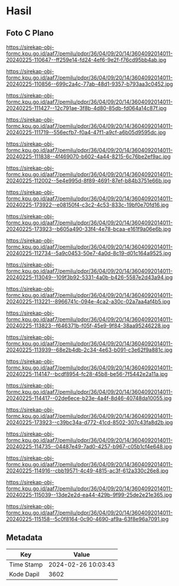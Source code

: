# Hasil

## Foto C Plano

https://sirekap-obj-formc.kpu.go.id/aaf7/pemilu/pdpr/36/04/09/20/14/3604092014011-20240225-110647--ff259e14-fd24-4ef6-9e2f-f76cd95bb4ab.jpg

https://sirekap-obj-formc.kpu.go.id/aaf7/pemilu/pdpr/36/04/09/20/14/3604092014011-20240225-110856--699c2a4c-77ab-48d1-9357-b793aa3c0452.jpg

https://sirekap-obj-formc.kpu.go.id/aaf7/pemilu/pdpr/36/04/09/20/14/3604092014011-20240225-111427--12c791ae-3f8b-4d80-85db-fd064a14c87f.jpg

https://sirekap-obj-formc.kpu.go.id/aaf7/pemilu/pdpr/36/04/09/20/14/3604092014011-20240225-111719--556ecfb7-f0a4-47f1-a9cf-a6b05d9595dc.jpg

https://sirekap-obj-formc.kpu.go.id/aaf7/pemilu/pdpr/36/04/09/20/14/3604092014011-20240225-111838--4f469070-b602-4a44-8215-6c76be2ef9ac.jpg

https://sirekap-obj-formc.kpu.go.id/aaf7/pemilu/pdpr/36/04/09/20/14/3604092014011-20240225-112002--5e4e995d-8f89-4691-87ef-b84b3751e66b.jpg

https://sirekap-obj-formc.kpu.go.id/aaf7/pemilu/pdpr/36/04/09/20/14/3604092014011-20240225-173922--e08150f4-c3c2-4c53-833c-19bf0e70fd16.jpg

https://sirekap-obj-formc.kpu.go.id/aaf7/pemilu/pdpr/36/04/09/20/14/3604092014011-20240225-173923--b605a490-33f4-4e78-bcaa-e161f9a06e6b.jpg

https://sirekap-obj-formc.kpu.go.id/aaf7/pemilu/pdpr/36/04/09/20/14/3604092014011-20240225-112734--5a9c0453-50e7-4a0d-8c19-d01c164a9525.jpg

https://sirekap-obj-formc.kpu.go.id/aaf7/pemilu/pdpr/36/04/09/20/14/3604092014011-20240225-113049--109f3b92-5331-4a0b-b426-5587e2d43a94.jpg

https://sirekap-obj-formc.kpu.go.id/aaf7/pemilu/pdpr/36/04/09/20/14/3604092014011-20240225-113221--8966741c-094e-4ca2-a30c-02a7aa4af4b5.jpg

https://sirekap-obj-formc.kpu.go.id/aaf7/pemilu/pdpr/36/04/09/20/14/3604092014011-20240225-113823--f646371b-f05f-45e9-9f84-38aa95246228.jpg

https://sirekap-obj-formc.kpu.go.id/aaf7/pemilu/pdpr/36/04/09/20/14/3604092014011-20240225-113939--68e2b4db-2c34-4e63-b091-c3e62f9a881c.jpg

https://sirekap-obj-formc.kpu.go.id/aaf7/pemilu/pdpr/36/04/09/20/14/3604092014011-20240225-114147--bcdf8954-fc28-45b8-be56-7f5442e2a11a.jpg

https://sirekap-obj-formc.kpu.go.id/aaf7/pemilu/pdpr/36/04/09/20/14/3604092014011-20240225-114417--02de6ece-b23e-4a4f-8d46-40748da10055.jpg

https://sirekap-obj-formc.kpu.go.id/aaf7/pemilu/pdpr/36/04/09/20/14/3604092014011-20240225-173923--c39bc34a-d772-41cd-8502-307c43fa8d2b.jpg

https://sirekap-obj-formc.kpu.go.id/aaf7/pemilu/pdpr/36/04/09/20/14/3604092014011-20240225-114735--04487e49-7ad0-4257-b967-c05b1cf4e648.jpg

https://sirekap-obj-formc.kpu.go.id/aaf7/pemilu/pdpr/36/04/09/20/14/3604092014011-20240225-114916--cbb19571-4c49-4815-ac3f-612a330c26e8.jpg

https://sirekap-obj-formc.kpu.go.id/aaf7/pemilu/pdpr/36/04/09/20/14/3604092014011-20240225-115039--13de2e2d-ea44-429b-9f99-25de2e21e365.jpg

https://sirekap-obj-formc.kpu.go.id/aaf7/pemilu/pdpr/36/04/09/20/14/3604092014011-20240225-115158--5c0f8164-0c90-4690-af9a-63f8e96a7091.jpg


## Metadata

| Key        | Value               |
| ---------- | ------------------- |
| Time Stamp | 2024-02-26 10:03:43 |
| Kode Dapil | 3602                |



